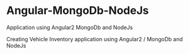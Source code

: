 # Angular-MongoDb-NodeJs
Application using Angular2 MongoDb and NodeJs

Creating Vehicle Inventory application using Angular2 / MongoDb and NodeJs
